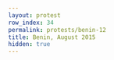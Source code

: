 ```yaml
---
layout: protest
row_index: 34
permalink: protests/benin-12
title: Benin, August 2015
hidden: true
---
```

